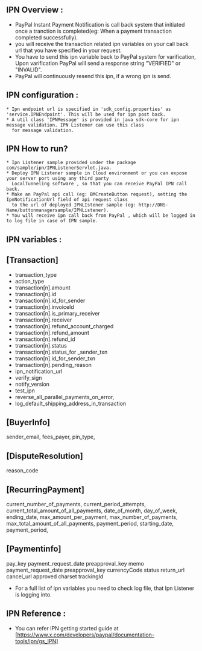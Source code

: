 IPN Overview :
------------
* PayPal Instant Payment Notification is call back system that initiated once a tranction is completed(eg: When 
a payment transaction completed successfully).
* you will receive the transaction related ipn variables on your call back url that you have specified in your request.
*  You have to send this ipn variable back to PayPal system for varification, Upon varification PayPal will send
a response string "VERIFIED" or "INVALID".
* PayPal will continuously resend this ipn, if a wrong ipn is send.

IPN configuration :
-----------------
    * Ipn endpoint url is specified in 'sdk_config.properties' as 'service.IPNEndpoint'. This will be used for ipn post back.
    * A util class 'IPNMessage' is provided in java sdk-core for ipn message validation. IPN Listener can use this class 
      for message validation.
    
IPN How to run?
--------------
	* Ipn Listener sample provided under the package com/sample/ipn/IPNListenerServlet.java.
	* Deploy IPN Listener sample in Cloud environment or you can expose your server port using any third party 
	  LocalTunneling software , so that you can receive PayPal IPN call back.
	* Make an PayPal api call (eg: BMCreateButton request), setting the IpnNotificationUrl field of api request class
	  to the url of deployed IPNLIstener sample (eg: http://DNS-Name/buttonmanagersample/IPNListener).
	* You will receive ipn call back from PayPal , which will be logged in to log file in case of IPN sample.   

       
IPN variables :
--------------

[Transaction]
-------------
* transaction_type
* action_type
* transaction[n].amount
* transaction[n].id
* transaction[n].id_for_sender
* transaction[n].invoiceId
* transaction[n].is_primary_receiver
* transaction[n].receiver
* transaction[n].refund_account_charged
* transaction[n].refund_amount
* transaction[n].refund_id
* transaction[n].status
* transaction[n].status_for _sender_txn
* transaction[n].id_for_sender_txn 
* transaction[n].pending_reason 
* ipn_notification_url
* verify_sign
* notify_version          
* test_ipn                
* reverse_all_parallel_payments_on_error, 
* log_default_shipping_address_in_transaction

[BuyerInfo]
-----------
sender_email,
fees_payer,
pin_type,
    
[DisputeResolution]
-------------------
reason_code

[RecurringPayment]
------------------
current_number_of_payments,
current_period_attempts,
current_total_amount_of_all_payments,
date_of_month,
day_of_week,
ending_date,
max_amount_per_payment,
max_number_of_payments,
max_total_amount_of_all_payments,
payment_period,
starting_date,
payment_period,
    

[Paymentinfo]
-------------
pay_key
payment_request_date
preapproval_key
memo
payment_request_date
preapproval_key
currencyCode
status
return_url
cancel_url
approved
charset
trackingId
    
      
 
* For a full list of ipn variables you need to check log file, that Ipn Listener is logging into.    

IPN Reference :
--------------
* You can refer IPN getting started guide at [https://www.x.com/developers/paypal/documentation-tools/ipn/gs_IPN]
